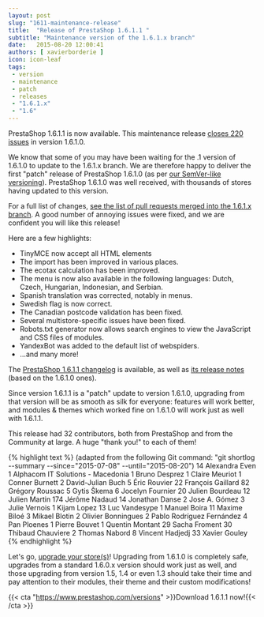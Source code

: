 ```yaml
---
layout: post
slug: "1611-maintenance-release"
title:  "Release of PrestaShop 1.6.1.1 "
subtitle: "Maintenance version of the 1.6.1.x branch"
date:   2015-08-20 12:00:41
authors: [ xavierborderie ]
icon: icon-leaf
tags:
 - version
 - maintenance
 - patch
 - releases
 - "1.6.1.x"
 - "1.6"
---
```


PrestaShop 1.6.1.1 is now available. This maintenance release [closes 220 issues](https://github.com/PrestaShop/PrestaShop/pulls?utf8=%E2%9C%93&q=is%3Apr+base%3A1.6.1.x+is%3Aclosed+updated%3A%3C2015-08-20+) in version 1.6.1.0.

We know that some of you may have been waiting for the .1 version of 1.6.1.0 to update to the 1.6.1.x branch. We are therefore happy to deliver the first "patch" release of PrestaShop 1.6.1.0 (as per [our SemVer-like versioning](http://build.prestashop.com/news/a-more-semantic-versioning-scheme/)). PrestaShop 1.6.1.0 was well received, with thousands of stores having updated to this version.

For a full list of changes, [see the list of pull requests merged into the 1.6.1.x branch](https://github.com/PrestaShop/PrestaShop/pulls?utf8=%E2%9C%93&q=is%3Apr+base%3A1.6.1.x+is%3Amerged+updated%3A%3C2015-08-20+). A good number of annoying issues were fixed, and we are confident you will like this release!

Here are a few highlights:

* TinyMCE now accept all HTML elements
* The import has been improved in various places.
* The ecotax calculation has been improved.
* The menu is now also available in the following languages: Dutch, Czech, Hungarian, Indonesian, and Serbian.
* Spanish translation was corrected, notably in menus.
* Swedish flag is now correct.
* The Canadian postcode validation has been fixed.
* Several multistore-specific issues have been fixed.
* Robots.txt generator now allows search engines to view the JavaScript and CSS files of modules.
* YandexBot was added to the default list of webspiders.
* ...and many more!

The [PrestaShop 1.6.1.1 changelog](https://www.prestashop.com/en/developers-versions/changelog/1.6.1.1-stable) is available, as well as [its release notes](https://www.prestashop.com/en/release-notes-1.6.1.1-stable) (based on the 1.6.1.0 ones).

Since version 1.6.1.1 is a "patch" update to version 1.6.1.0, upgrading from that version will be as smooth as silk for everyone: features will work better, and modules & themes which worked fine on 1.6.1.0 will work just as well with 1.6.1.1.

This release had 32 contributors, both from PrestaShop and from the Community at large. A huge "thank you!" to each of them!

{% highlight text %}
(adapted from the following Git command: "git shortlog --summary --since="2015-07-08" --until="2015-08-20")
    14	Alexandra Even
     1	Alphacom IT Solutions - Macedonia
     1	Bruno Desprez
     1	Claire Meuriot
     1	Conner Burnett
     2	David-Julian Buch
     5	Éric Rouvier
    22	François Gaillard
    82	Grégory Roussac
     5	Gytis Škema
     6	Jocelyn Fournier
    20	Julien Bourdeau
    12	Julien Martin
   174	Jérôme Nadaud
    14	Jonathan Danse
     2	Jose A. Gómez
     3	Julie Vernois
     1	Kijam Lopez
    13	Luc Vandesype
     1	Manuel Boira
    11	Maxime Biloé
     3	Mikael Blotin
     2	Olivier Bonningues
     2	Pablo Rodríguez Fernández
     4	Pan Ploenes
     1	Pierre Bouvet
     1	Quentin Montant
    29	Sacha Froment
    30	Thibaud Chauviere
     2	Thomas Nabord
     8	Vincent Hadjedj
    33	Xavier Gouley
{% endhighlight %}

Let's go, [upgrade your store(s)](http://doc.prestashop.com/display/PS16/Updating+PrestaShop)! Upgrading from 1.6.1.0 is completely safe, upgrades from a standard 1.6.0.x version should work just as well, and those upgrading from version 1.5, 1.4 or even 1.3 should take their time and pay attention to their modules, their theme and their custom modifications!

{{< cta "https://www.prestashop.com/versions" >}}Download 1.6.1.1 now!{{< /cta >}}
